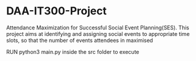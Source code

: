 # DAA-IT300-Project 
Attendance Maximization for Successful Social Event Planning(SES).
This project aims at identifying and assigning social events to appropriate time slots, so that the number of events attendees in maximised

RUN python3 main.py inside the src folder to execute
